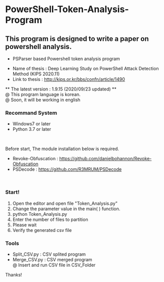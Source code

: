 # PowerShell-Token-Analysis-Program
## This program is designed to write a paper on powershell analysis.
- PSParser based Powershell token analysis program

* Name of thesis : Deep Learning Study on PowerShell Attack Detection Method (KIPS 2020.11) <br/>
* Link to thesis : http://kips.or.kr/bbs/confn/article/1490 <br/>

** The latest version : 1.9.15 (2020/09/23 updated) ** <br/>
  @ This program language is korean. <br/>
  @ Soon, it will be working in english <br/>


### Recommand System
- Windows7 or later
- Python 3.7 or later
<br/>

Before start, The module installation below is required. 
- Revoke-Obfuscation : https://github.com/danielbohannon/Revoke-Obfuscation
- PSDecode : https://github.com/R3MRUM/PSDecode
<br/>

### Start!
1. Open the editor and open file "Token_Analysis.py"
2. Change the parameter value in the main( ) function.
2. python Token_Analysis.py
3. Enter the number of files to partition
4. Please wait
5. Verify the generated csv file

### Tools
- Split_CSV.py : CSV splited program
- Merge_CSV.py : CSV merged program <br/>
@ Insert and run CSV file in CSV_Folder


Thanks!

